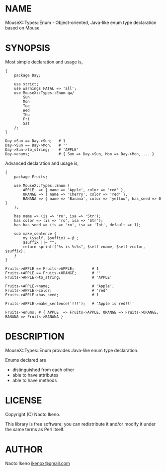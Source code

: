 # NAME

MouseX::Types::Enum - Object-oriented, Java-like enum type declaration based on Mouse

# SYNOPSIS

Most simple declaration and usage is,

    {
        package Day;

        use strict;
        use warnings FATAL => 'all';
        use MouseX::Types::Enum qw/
            Sun
            Mon
            Tue
            Wed
            Thu
            Fri
            Sat
        /;
    }

    Day->Sun == Day->Sun;   # 1
    Day->Sun == Day->Mon;   # ''
    Day->Sun->to_string;    # 'APPLE'
    Day->enums;             # { Sun => Day->Sun, Mon => Day->Mon, ... }

Advanced declaration and usage is,

    {
        package Fruits;

        use MouseX::Types::Enum (
            APPLE  => { name => 'Apple', color => 'red' },
            ORANGE => { name => 'Cherry', color => 'red' },
            BANANA => { name => 'Banana', color => 'yellow', has_seed => 0 }
        );

        has name => (is => 'ro', isa => 'Str');
        has color => (is => 'ro', isa => 'Str');
        has has_seed => (is => 'ro', isa => 'Int', default => 1);

        sub make_sentence {
            my ($self, $suffix) = @_;
            $suffix ||= "";
            return sprintf("%s is %s%s", $self->name, $self->color, $suffix);
        }
    }

    Fruits->APPLE == Fruits->APPLE;        # 1
    Fruits->APPLE == Fruits->ORANGE;       # ''
    Fruits->APPLE->to_string;              # 'APPLE'

    Fruits->APPLE->name;                   # 'Apple';
    Fruits->APPLE->color;                  # 'red'
    Fruits->APPLE->has_seed;               # 1

    Fruits->APPLE->make_sentence('!!!');   # 'Apple is red!!!'

    Fruits->enums; # { APPLE  => Fruits->APPLE, ORANGE => Fruits->ORANGE, BANANA => Fruits->BANANA }

# DESCRIPTION

MouseX::Types::Enum provides Java-like enum type declaration.

Enums declared are

- distinguished from each other
- able to have attributes
- able to have methods

# LICENSE

Copyright (C) Naoto Ikeno.

This library is free software; you can redistribute it and/or modify
it under the same terms as Perl itself.

# AUTHOR

Naoto Ikeno <ikenox@gmail.com>
